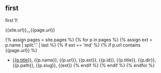 ## first

first 1!

{{site.url}},,,{{page.url}}

{% assign pages = site.pages %}
{% for p in pages %}
{% assign ext = p.name | split:'.' | last %}
{% if ext == 'md' %}
{% if p.url contains {{page.url}} %}
- [{{p.title}}](/test{{p.url}}), {{p.name}}, {{p.url}}, {{p.ext}}, {{p.id}}, {{p.title}}, {{p.dir}}, {{p.path}}, {{p.slug}}, {{ext}}
{% endif %}
{% endif %}
{% endfor %}

